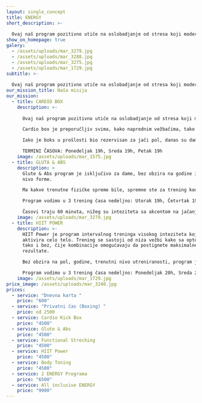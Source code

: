 ```yaml
---
layout: single_concept
title: ENERGY
short_description: >-
  
  Ovaj naš program pozitivno utiče na oslobadjanje od stresa koji moderan život sa sobom nosi, kao i podizanja samopouzdanja i vere u sebe. Uz to što radiš na fizičkoj formi stećićeš i dobro drušrvo sa treninga.
show_on_homepage: true
galery:
  - /assets/uploads/mar_3279.jpg
  - /assets/uploads/mar_3288.jpg
  - /assets/uploads/mar_3275.jpg
  - /assets/uploads/mar_1729.jpg
subtitle: >-
  
  Ovaj naš program pozitivno utiče na oslobadjanje od stresa koji moderan život sa sobom nosi, kao i podizanja samopouzdanja i vere u sebe. Uz to što radiš na fizičkoj formi stećićeš i dobro drušrvo sa treninga.
our_mission_title: Naša misija
our_mission:
  - title: CARDIO BOX
    description: >-
      
      Ovaj naš program pozitivno utiče na oslobadjanje od stresa koji moderan život sa sobom nosi, kao i podizanja samopouzdanja i vere u sebe. Uz to što radiš na fizičkoj formi stećićeš i dobro drušrvo sa treninga.

      Cardio box je preporučljiv svima, kako naprednim vežbačima, tako i apsolutnim početnicima.

      Iako je boks u prošlosti bio rezervisan za jači pol, danas su dame kod nas te koje dominiraju na časovima.

      TERMINI ČASOVA: Ponedeljak 19h, Sreda 19h, Petak 19h
    image: /assets/uploads/mar_1575.jpg
  - title: GLUTA & ABS
    description: >
      Glute & Abs program je isključivo za dame, bez obzira na godine i trenutni
      nivo forme.

      Ma kakve trenutne fizičke spreme bile, spremne ste za trening kod nas. Mi ćemo vas naučiti pravilnim pokretima i doprineti da se osećate bolje u svojoj koži i budete zadovoljnije sobom! 

      Program vodimo u 3 trening časa nedeljno: Utorak 19h, Četvrtak 19h i Subota 12h.

      Časovi traju 60 minuta, nižeg su inteziteta sa akcentom na jačanju i oblikovanju mišića stomaka, nogu i guze.
    image: /assets/uploads/mar_3279.jpg
  - title: HIIT POWER
    description: >-
      HIIT Power je program intervalnog treninga visokog inteziteta koji
      aktivira celo telo. Trening se sastoji od niza vežbi kako sa opterećenjem,
      tako i bez, čije kombinacije omogućavaju da postignete maksimalne
      rezultate.

      Bez obzira na pol, godine, trenutni nivo utreniranosti, program je namenjen svima i naši treneri su tu da prilagode vežbe tako da bi članovi dobili najbolji efekat.

      Program vodimo u 3 trening časa nedeljno: Ponedeljak 20h, Sreda 20h i Petak 20h.
    image: /assets/uploads/mar_1729.jpg
price_image: /assets/uploads/mar_3240.jpg
prices:
  - service: "Dnevna karta "
    price: "600"
  - service: "Privatni čas (Boxing) "
    price: od 2500
  - service: Cardio Kick Box
    price: "4500"
  - service: Glute & Abs
    price: "4500"
  - service: Functional Streching
    price: "4500"
  - service: HIIT Power
    price: "4500"
  - service: Body Toning
    price: "4500"
  - service: 2 ENERGY Programa
    price: "6500"
  - service: All inclusive ENERGY
    price: "9900"
---
```


